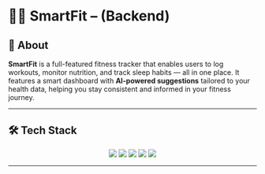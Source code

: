 # 🏋️‍♂️ SmartFit – (Backend)




## 📘 About

**SmartFit** is a full-featured fitness tracker that enables users to log workouts, monitor nutrition, and track sleep habits — all in one place. It features a smart dashboard with **AI-powered suggestions** tailored to your health data, helping you stay consistent and informed in your fitness journey.

---

## 🛠️ Tech Stack

<p align="center">
  <img src="https://img.shields.io/badge/-React-20232A?style=for-the-badge&logo=react&logoColor=61DAFB" />
  <img src="https://img.shields.io/badge/-TailwindCSS-06B6D4?style=for-the-badge&logo=tailwind-css&logoColor=white" />
  <img src="https://img.shields.io/badge/-JavaScript-F7DF1E?style=for-the-badge&logo=javascript&logoColor=black" />
  <img src="https://img.shields.io/badge/-Chart.js-FF6384?style=for-the-badge&logo=chartdotjs&logoColor=white" />
  <img src="https://img.shields.io/badge/-OpenAI_API-412991?style=for-the-badge&logo=openai&logoColor=white" />
</p>

---
